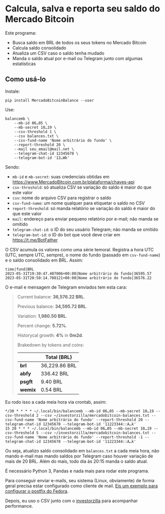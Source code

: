 # Calcula, salva e reporta seu saldo do Mercado Bitcoin

Este programa:

- Busca saldo em BRL de todos os seus tokens no Mercado Bitcoin
- Calcula saldo consolidado
- Atualiza um CSV caso o saldo tenha mudado
- Manda o saldo atual por e-mail ou Telegram junto com algumas estatísticas

## Como usá-lo

Instale:

```shell
pip install MercadoBitcoinBalance --user
```

Use:

```shell
balancemb \
    --mb-id 06…05 \
    --mb-secret 10…19 \
    --csv-threshold 1 \
    --csv balances.txt \
    --csv-fund-name 'Nome arbitrário do fundo' \
    --report-threshold 20 \
    --mail seu_email@mail.net \
    --telegram-chat-id 12345678 \
    --telegram-bot-id '13…Wk'
```

Sendo:

- `mb-id` e `mb-secret`: suas credenciais obtidas em https://www.MercadoBitcoin.com.br/plataforma/chaves-api
- `csv-threshold`: só atualiza CSV se variação do saldo é maior do que este valor
- `csv`: nome do arquivo CSV para registrar o saldo
- `csv-fund-name`: um nome qualquer para etiquetar o saldo no CSV
- `report-threshold`: só manda relatório se variação do saldo é maior do que este valor
- `mail`: endereço para enviar pequeno relatório por e-mail; não manda se omitido
- `telegram-chat-id`: o ID do seu usuário Telegram; não manda se omitido
- `telegram-bot-id`: o ID do bot que você deve criar em https://t.me/BotFather

O CSV acumula os valores como uma série temoral. Registra a hora UTC (UTC, sempre UTC, sempre), o nome do fundo (passado em `csv-fund-name`) e o saldo consolidado em BRL. Assim:

```csv
time|fund|BRL
2023-05-31T19:30:47.407006+00:00|Nome arbitrário do fundo|36595.57
2023-05-31T20:50:14.708121+00:00|Nome arbitrário do fundo|36576.22
```

O e-mail e mensagem de Telegram enviados tem esta cara:

> Current balance: **36,576.22 BRL**.
>
> Previous balance: **34,595.72 BRL**.
>
> Variation: **1,980.50 BRL**.
>
> Percent change: **5\.72%**.
>
> Historycal growth: **4%** in **0m2d**.
>
> Brakedown by tokens and coins:
>
> |  | Total (BRL) |
> |--|-------------|
> | **brl** | 36,229.86 BRL |
> | **abfy** | 336\.42 BRL |
> | **psgft** | 9\.40 BRL |
> | **wemix** | 0\.54 BRL |

Eu rodo isso a cada meia hora via crontab, assim:

```crontab
*/30 * * * * ~/.local/bin/balancemb --mb-id 06…05 --mb-secret 10…19 --csv-threshold 2 --csv ~/investorzilla/mercadobitcoin-balances.txt --csv-fund-name 'Nome arbitrário do fundo' --report-threshold 20 --telegram-chat-id 12345678 --telegram-bot-id '11223344::A…k'
15 20 * * * ~/.local/bin/balancemb --mb-id 06…05 --mb-secret 10…19 --csv-threshold 5 --csv ~/investorzilla/mercadobitcoin-balances.txt --csv-fund-name 'Nome arbitrário do fundo' --report-threshold -1 --telegram-chat-id 12345678 --telegram-bot-id '11223344::A…k'
```

Ou seja, atualizo saldo consolidado em `balances.txt` a cada meia hora, não mando e-mail mas mando saldos por Telegram caso houver variação de mais de 20 BRL.
Além do mais, todo dia às 20:15 manda o saldo atual.

É necessário Python 3, Pandas e nada mais para rodar este programa.

Para conseguir enviar e-mails, seu sistema (Linux, obviamente) de forma geral precisa estar configurado como cliente de mail. [Eis um exemplo para configurar o postfix do Fedora](https://fedoramagazine.org/use-postfix-to-get-email-from-your-fedora-system/).

Depois, eu uso o CSV junto com o [investorzilla](https://github.com/avibrazil/investorzilla) para acompanhar performance.